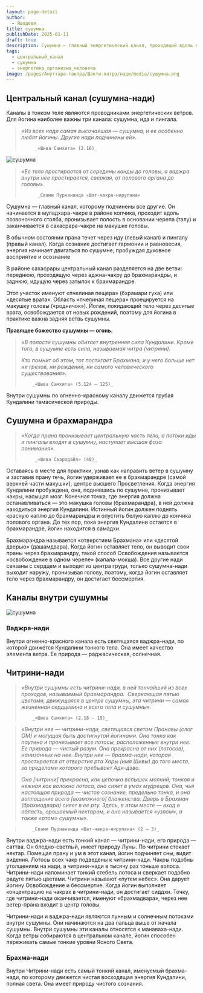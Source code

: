 ```yaml
---
layout: page-detail
author:
  - Яшодеви
title: сушумна
publishDate: 2025-01-11
draft: true
description: Сушумна — главный энергетический канал, проходящий вдоль позвоночника от основания тела (муладхара-чакра) до макушки (сахасрара-чакра). Он считается центральным и самым важным среди нади, так как обеспечивает баланс и соединяет все энергетические центры тела. В обычном состоянии прана течет через иду (левый канал) и пингалу (правый канал). Когда сознание достигает гармонии и равновесия, энергия начинает двигаться по сушумне, пробуждая духовное восприятие и осознание
tags:
  - центральный_канал
  - сушумна
  - энергетика_организма_человека
image: /pages/Ануттара-тантра/Шакти-янтра/нади/media/сушумна.png
---
```

## Центральный канал (сушумна-нади) 

Каналы в тонком теле являются проводниками энергетических ветров. Для йогина наиболее важны три канала: сушумна, ида и пингала. 

> _«Из всех нади самая высочайшая — сушумна, и ее особенно любят йогины. Другие нади подчинены ей»._ 
> 
>          _«Шива Самхита» (2.16)_ 

![сушумна](/pages/Ануттара-тантра/Шакти-янтра/нади/media/сушумна.png)

> _«Ее тело простирается от середины канды до головы, а ваджра внутри нее простирается, сверкая, от полового органа до головы»._ 
> 
>           _Свами Пурнананда «Шат-чакра-нирупана»

Сушумна — главный канал, которому подчинены все другие. Он начинается в муладхара-чакре в районе копчика, проходит вдоль позвоночного столба, пронизывает полость в основании черепа (талу) и заканчивается в сахасрара-чакре на макушке головы. 

В обычном состоянии прана течет через иду (левый канал) и пингалу (правый канал). Когда сознание достигает гармонии и равновесия, энергия начинает двигаться по сушумне, пробуждая духовное восприятие и осознание

В районе сахасрары центральный канал разделяется на две ветви: переднюю, проходящую через аджна-чакру до брахмарандры, и заднюю, идущую через затылок к брахмарандре. 

Этот участок именуют «пчелиная пещера» (бхрамари гуха) или «десятые врата». Область «пчелиная пещера» проецируется на макушку головы («родничок»). Йогин, покидающий тело через десятые врата, освобождается от новых рождений, поэтому для йогина в практике важна задняя ветвь сушумны. 

**Правящее божество сушумны — огонь.** 

> _«В полости сушумны обитает внутренняя сила Кундалини. Кроме того, в сушумне есть сила, называемая читра (читрини)._ 
> 
> _Кто помнит об этом, тот постигает Брахмана, и у него больше нет ни грехов, ни рождений, ни самого человеческого существования»._ 
> 
>         _«Шива Самхита» (5.124 — 125)_ 


Внутри сушумны по огненно-красному каналу движется грубая Кундалини тамасической природы. 

## Сушумна и брахмарандра 

> _«Когда прана пронизывает центральную часть тела, а потоки иды и пингалы входят в сушумну, наступает высшая фаза понимания»._ 
> 
>          _«Шива Свародайя» (48)_ 

Оставаясь в месте для практики, узнав как направить ветер в сушумну и заставив прану течь, йогин удерживает ее в брахмарандре (самой верхней части макушки), центре высшего Просветления. Когда энергия Кундалини пробуждена, она, поднявшись по сушумне, пронизывает чакры, насыщая мозг. Конечная точка, где энергия должна останавливаться — это макушка головы (брахмарандра), в ней должна находиться энергия Кундалини. Истинный йогин должен поднять красную каплю до брахмарандры и опустить белую каплю до кончика полового органа. До тех пор, пока энергия Кундалини остается в брахмарандре, йогин находится в самадхи. 

Брахмарандра называется «отверстием Брахмана» или «десятой дверью» (дашамдвара). Когда йогин оставляет тело, он выводит свои праны через брахмарандру, такой способ Освобождения называется «освобождение в одном черепе» (капала-мокша). Все другие нади связаны с сердцем и выходят из центра груди, только сушумна-нади выходит наружу, пронизывая голову, поэтому, когда йогин оставляет тело через брахмарандру, он достигает бессмертия.

## Каналы внутри сушумны

![сушумна](/pages/Ануттара-тантра/Шакти-янтра/нади/media/сушумна1.png)

### Ваджра-нади 

Внутри огненно-красного канала есть светящаяся ваджра-нади, по которой движется Кундалини тонкого тела. Она имеет качество элемента ветра. Ее природа — раджасическая, солнечная. 

## Читрини-нади 

> _«Внутри сушумны есть читрини-нади, в ней тончайший из всех проходов, называемый брахмарандра._ 
> _Сверкающая пятью цветами, движущаяся в центре сушумны, эта читрини — самая жизненная сердцевина и всего тела и сушумны»._ 
> 
>         _«Шива Самхита» (2.18 — 19)_ 

> _«Внутри нее — читрини-нади, светящаяся светом Пранавы (слог ОМ) и могущая быть достигнутой йогинами. Она тонка как паутина и пронизывает все лотосы, расположенные внутри нее. Ее природа — чистый разум. Она прекрасна от них (лотосов), нанизанных на нее. Внутри нее — брахма-нади, которая простирается от отверстия рта Хары (имя Шивы) до того места, за пределами которого пребывает Ади-дэва._ 
> 
> _Она [читрини] прекрасна, как цепочка вспышек молний; тонкая и нежная как волокно лотоса, она сияет в умах мудрецов. Она, чья настоящая природа — чистое сознание, предельно тонка, и она воплощение всего [возможного] блаженства. Дверь в Брахман (брахмадвара) сияет в ее рту. Здесь, в этом месте — вход в область, орошаемый нектаром, и оно называется «узлом», а также «ртом» сушумны»._ 


>         _Свами Пурнананда «Шат-чакра-нирупана» (2 — 3)_ 

Внутри ваджра-нади есть тонкий канал — читрини-нади, его природа — саттва. Он бледно-светлый, имеет природу Луны. По читрини стекает нектар. Помещая прану и ум в этот канал, йогин подчиняет сны, видит видения. Лотосы всех чакр подведены к читрини-нади. Чакры подобны утолщениям на нади, а читрини-нади в тысячу раз тоньше волоса. Читрини-нади напоминает тонкий стебель лотоса и сверкает подобно радуге пятью цветами. Читрини называют «путем небес». Она дарует йогину Освобождение и бессмертие. Когда йогин выполняет концентрацию на чакрах в читрини-нади, он достигает сиддхи. Точку, где читрини-нади оканчивается, именуют «брахмадвара», через нее ветер-прана входит в центр головы. 

Читрини-нади и ваджра-нади являются лунным и солнечным потоками внутри сушумны. Они начинаются на два пальца выше от начала сушумны. Внутри сушумны эти каналы относятся к манаваха-нади. Когда ветры собираются в центральном канале, йогин способен переживать самые тонкие уровни Ясного Света. 

### Брахма-нади 

Внутри Читрини-нади есть самый тонкий канал, именуемый брахма-нади, по которому движется чистая восходящая энергия Кундалини, полная света. Она имеет природу чистого сознания.